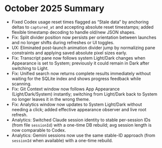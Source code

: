 # October 2025 Summary
  
- Fixed Codex usage reset times flagged as “Stale data” by anchoring deltas to `captured_at` and accepting absolute reset timestamps; added flexible timestamp decoding to handle old/new JSON shapes.
- Fix: Split divider position now persists per orientation between launches and no longer shifts during refreshes or UI toggles.
- UX: Eliminated post-launch animation divider jump by normalizing pane constraints and applying saved absolute pixel sizes early.
- Fix: Transcript pane now follows system Light/Dark changes when Appearance is set to System; previously it could remain in Dark after switching to Light.
- Fix: Unified search now returns complete results immediately without waiting for the SQLite index and shows progress feedback while scanning.
- Fix: Git Context window now follows App Appearance (Light/Dark/System) instantly; switching from Light/Dark back to System no longer leaves it in the wrong theme.
- Fix: Analytics window now updates to System Light/Dark without needing a click; added effective appearance observer and live root refresh.
- Analytics: Switched Claude session identity to stable per-session IDs (from file `sessionId`) with a one-time DB rebuild; avg session length is now comparable to Codex.
- Analytics: Gemini sessions now use the same stable-ID approach (from `sessionId` when available) with a one-time rebuild.

